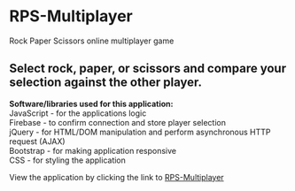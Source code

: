 # RPS-Multiplayer
Rock Paper Scissors online multiplayer game

## Select rock, paper, or scissors and compare your selection against the other player.

**Software/libraries used for this application:**  
JavaScript - for the applications logic  
Firebase - to confirm connection and store player selection  
jQuery - for HTML/DOM manipulation and perform asynchronous HTTP request (AJAX)  
Bootstrap - for making application responsive  
CSS - for styling the application  

View the application by clicking the link to [RPS-Multiplayer](https://fcarlone.github.io/RPS-Multiplayer/)
